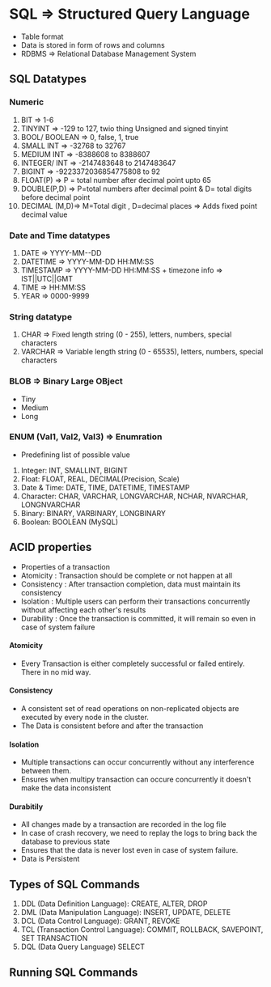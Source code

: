 # SQL => Structured Query Language

- Table format
- Data is stored in form of rows and columns
- RDBMS => Relational Database Management System

## SQL Datatypes

### Numeric
1. BIT => 1-6
2. TINYINT => -129 to 127, twio thing Unsigned and signed tinyint
3. BOOL/ BOOLEAN => 0, false, 1, true
4. SMALL INT => -32768 to 32767
5. MEDIUM INT => -8388608 to 8388607
6. INTEGER/ INT => -2147483648 to 2147483647
7. BIGINT => -9223372036854775808 to 92
8. FLOAT(P) => P = total number after decimal point upto 65
9. DOUBLE(P,D) => P=total numbers after decimal point & D= total digits before decimal point
10. DECIMAL (M,D)=> M=Total digit , D=decimal places => Adds fixed point decimal value

### Date and Time datatypes
1. DATE => YYYY-MM--DD
2. DATETIME => YYYY-MM-DD HH:MM:SS
3. TIMESTAMP => YYYY-MM-DD HH:MM:SS + timezone info => IST||UTC||GMT
4. TIME => HH:MM:SS
5. YEAR => 0000-9999

### String datatype
1. CHAR => Fixed length string (0 - 255), letters, numbers, special characters
2. VARCHAR => Variable length string (0 - 65535), letters, numbers, special characters


### BLOB => Binary Large OBject
- Tiny
- Medium
- Long


### ENUM (Val1, Val2, Val3) => Enumration
- Predefining list of possible value


1. Integer: INT, SMALLINT, BIGINT
2. Float: FLOAT, REAL, DECIMAL(Precision, Scale)
3. Date & Time: DATE, TIME, DATETIME, TIMESTAMP
4. Character: CHAR, VARCHAR, LONGVARCHAR, NCHAR, NVARCHAR, LONGNVARCHAR
5. Binary: BINARY, VARBINARY, LONGBINARY
6. Boolean: BOOLEAN (MySQL)


## ACID properties
- Properties of a transaction
- Atomicity : Transaction should be complete or not happen at all
- Consistency : After transaction completion, data must maintain its consistency
- Isolation : Multiple users can perform their transactions concurrently without affecting each other's results
- Durability : Once the transaction is committed, it will remain so even in case of system failure

#### Atomicity
- Every Transaction is either completely successful or failed entirely. There in no mid way.

#### Consistency
- A consistent set of read operations on non-replicated objects are executed by every node in the cluster.
- The Data is consistent before and after the transaction

#### Isolation
- Multiple transactions can occur concurrently without any interference between them.
- Ensures when multipy transaction can occure concurrently it doesn't make the data inconsistent

#### Durabitily
- All changes made by a transaction are recorded in the log file
- In case of crash recovery, we need to replay the logs to bring back the database to previous state
- Ensures that the data is never lost even in case of system failure.
- Data is Persistent


## Types of SQL Commands
1. DDL (Data Definition Language): CREATE, ALTER, DROP
2. DML (Data Manipulation Language): INSERT, UPDATE, DELETE
3. DCL (Data Control Language): GRANT, REVOKE
4. TCL (Transaction Control Language): COMMIT, ROLLBACK, SAVEPOINT, SET TRANSACTION
5. DQL (Data Query Language) SELECT

## Running SQL Commands